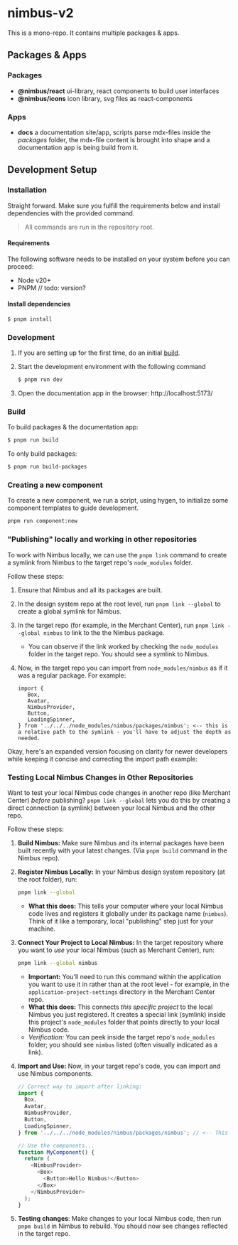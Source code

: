 # nimbus-v2

This is a mono-repo. It contains multiple packages & apps.

## Packages & Apps

### Packages

- **@nimbus/react** ui-library, react components to build user interfaces
- **@nimbus/icons** icon library, svg files as react-components

### Apps

- **docs** a documentation site/app, scripts parse mdx-files inside the
  _packages_ folder, the mdx-file content is brought into shape and a
  documentation app is being build from it.

## Development Setup

### Installation

Straight forward. Make sure you fulfill the requirements below and install
dependencies with the provided command.

> All commands are run in the repository root.

#### Requirements

The following software needs to be installed on your system before you can
proceed:

- Node v20+
- PNPM // todo: version?

#### Install dependencies

```bash
$ pnpm install
```

### Development

1. If you are setting up for the first time, do an initial [build](#build).
2. Start the development environment with the following command

   ```bash
   $ pnpm run dev
   ```

3. Open the documentation app in the browser: http://localhost:5173/

### Build

To build packages & the documentation app:

```bash
$ pnpm run build
```

To only build packages:

```bash
$ pnpm run build-packages
```

### Creating a new component

To create a new component, we run a script, using hygen, to initialize some
component templates to guide development.

```bash
pnpm run component:new
```

### "Publishing" locally and working in other repositories

To work with Nimbus locally, we can use the `pnpm link` command to create a
symlink from Nimbus to the target repo's `node_modules` folder.

Follow these steps:

1. Ensure that Nimbus and all its packages are built.
2. In the design system repo at the root level, run `pnpm link --global` to
   create a global symlink for Nimbus.
3. In the target repo (for example, in the Merchant Center), run
   `pnpm link --global nimbus` to link to the the Nimbus package.
   - You can observe if the link worked by checking the `node_modules` folder in
     the target repo. You should see a symlink to Nimbus.
4. Now, in the target repo you can import from `node_modules/nimbus` as if it
   was a regular package. For example:

   ```
   import {
      Box,
      Avatar,
      NimbusProvider,
      Button,
      LoadingSpinner,
   } from '../../../node_modules/nimbus/packages/nimbus'; <-- this is a relative path to the symlink - you'll have to adjust the depth as needed.
   ```

Okay, here's an expanded version focusing on clarity for newer developers while
keeping it concise and correcting the import path example:

### Testing Local Nimbus Changes in Other Repositories

Want to test your local Nimbus code changes in another repo (like Merchant
Center) _before_ publishing? `pnpm link --global` lets you do this by creating a
direct connection (a symlink) between your local Nimbus and the other repo.

Follow these steps:

1.  **Build Nimbus:** Make sure Nimbus and its internal packages have been built
    recently with your latest changes. (Via `pnpm build` command in the Nimbus
    repo).

2.  **Register Nimbus Locally:** In your Nimbus design system repository (at the
    root folder), run:

    ```bash
    pnpm link --global
    ```

    - **What this does:** This tells your computer where your local Nimbus code
      lives and registers it globally under its package name (`nimbus`). Think
      of it like a temporary, local "publishing" step just for your machine.

3.  **Connect Your Project to Local Nimbus:** In the target repository where you
    want to _use_ your local Nimbus (such as Merchant Center), run:

    ```bash
    pnpm link --global nimbus
    ```

    - **Important:** You'll need to run this command within the application you
      want to use it in rather than at the root level - for example, in the
      `application-project-settings` directory in the Merchant Center repo.
    - **What this does:** This connects _this specific project_ to the local
      Nimbus you just registered. It creates a special link (symlink) inside
      this project's `node_modules` folder that points directly to your local
      Nimbus code.
    - _Verification:_ You can peek inside the target repo's `node_modules`
      folder; you should see `nimbus` listed (often visually indicated as a
      link).

4.  **Import and Use:** Now, in your target repo's code, you can import and use
    Nimbus components.

    ```typescript
    // Correct way to import after linking:
    import {
      Box,
      Avatar,
      NimbusProvider,
      Button,
      LoadingSpinner,
    } from '../../../node_modules/nimbus/packages/nimbus'; // <-- This is a relative path to the symlink - you'll have to adjust the depth as needed.

    // Use the components...
    function MyComponent() {
      return (
        <NimbusProvider>
          <Box>
            <Button>Hello Nimbus!</Button>
          </Box>
        </NimbusProvider>
      );
    }
    ```

5.  **Testing changes**: Make changes to your local Nimbus code, then run
    `pnpm build` in Nimbus to rebuild. You should now see changes reflected in
    the target repo.
